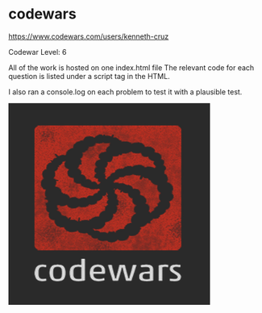 # codewars

https://www.codewars.com/users/kenneth-cruz


Codewar Level: 6


All of the work is hosted on one index.html file
The relevant code for each question is listed under a script tag in the HTML.

I also ran a console.log on each problem to test it with a plausible test.

![Codewars Logo](/images/codewarsLogo.png)
